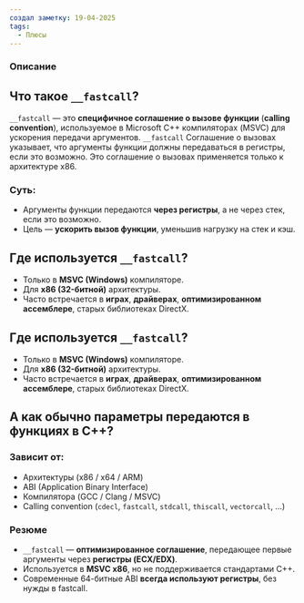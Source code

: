 ```yaml
---
создал заметку: 19-04-2025
tags:
  - Плюсы
---
```

### Описание
## Что такое `__fastcall`?
`__fastcall` — это **специфичное соглашение о вызове функции** (**calling convention**), используемое в Microsoft C++ компиляторах (MSVC) для ускорения передачи аргументов.
`__fastcall` Соглашение о вызовах указывает, что аргументы функции должны передаваться в регистры, если это возможно. Это соглашение о вызовах применяется только к архитектуре x86.
### Суть:
- Аргументы функции передаются **через регистры**, а не через стек, если это возможно.
- Цель — **ускорить вызов функции**, уменьшив нагрузку на стек и кэш.

## Где используется `__fastcall`?
- Только в **MSVC (Windows)** компиляторе.
- Для **x86 (32-битной)** архитектуры.
- Часто встречается в **играх**, **драйверах**, **оптимизированном ассемблере**, старых библиотеках DirectX.

## Где используется `__fastcall`?
- Только в **MSVC (Windows)** компиляторе.    
- Для **x86 (32-битной)** архитектуры.    
- Часто встречается в **играх**, **драйверах**, **оптимизированном ассемблере**, старых библиотеках DirectX.

## А как **обычно** параметры передаются в функциях в C++?
### Зависит от:
- Архитектуры (x86 / x64 / ARM)
- ABI (Application Binary Interface)
- Компилятора (GCC / Clang / MSVC)
- Calling convention (`cdecl`, `fastcall`, `stdcall`, `thiscall`, `vectorcall`, ...)
### Резюме
- `__fastcall` — **оптимизированное соглашение**, передающее первые аргументы через **регистры (ECX/EDX)**.
- Используется в **MSVC x86**, но не поддерживается стандартами C++.
- Современные 64-битные ABI **всегда используют регистры**, без нужды в fastcall.